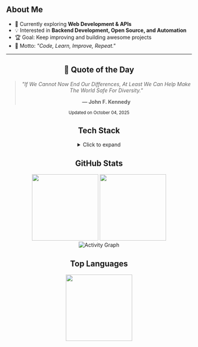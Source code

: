 ## About Me

- 🌱 Currently exploring **Web Development & APIs**  
- 💡 Interested in **Backend Development, Open Source, and Automation**  
- 🏆 Goal: Keep improving and building awesome projects  
- 🎯 Motto: *"Code, Learn, Improve, Repeat."*

----

<!-- QUOTE:START -->
<div align="center">

## 📝 Quote of the Day

> *"If We Cannot Now End Our Differences, At Least We Can Help Make The World Safe For Diversity."*
> 
> **— John F. Kennedy**

<sub>Updated on October 04, 2025</sub>

</div>
<!-- QUOTE:END -->


<div align="center">

## Tech Stack

<details>
  <summary>Click to expand</summary>

<p align="center">
  <img src="https://skillicons.dev/icons?i=html,css,js,nodejs,react,python,bash,git,github,vscode,mongodb,redis,supabase,figma,docker,prisma&perline=8" />
</p>

</div>

<div align="center">

</details>

## GitHub Stats

</div>

<div align="center">
  <img src="https://github-readme-stats.vercel.app/api?username=yuurahz&show_icons=true&theme=tokyonight&hide_border=true" height="180px"/>
  <img src="https://github-readme-streak-stats.herokuapp.com/?user=yuurahz&theme=tokyonight&hide_border=true" height="180px"/>
</div>

<div align="center">
  <img src="https://github-readme-activity-graph.vercel.app/graph?username=yuurahz&theme=tokyo-night" alt="Activity Graph"/>
</div>


<div align="center">

## Top Languages

</div>
<p align="center">
  <img src="https://github-readme-stats.vercel.app/api/top-langs/?username=yuurahz&layout=compact&theme=tokyonight&hide_border=true" height="180px"/>
</p>

